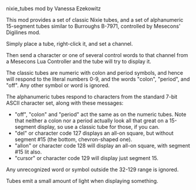nixie_tubes mod by Vanessa Ezekowitz

This mod provides a set of classic Nixie tubes, and a set of alphanumeric
15-segment tubes similar to Burroughs B-7971, controlled by Mesecons'
Digilines mod.

Simply place a tube, right-click it, and set a channel.

Then send a character or one of several control words to that channel from a
Mesecons Lua Controller and the tube will try to display it.

The classic tubes are numeric with colon and period symbols, and hence will
respond to the literal numbers 0-9, and the words "colon", "period", and
"off".  Any other symbol or word is ignored.

The alphanumeric tubes respond to characters from the standard 7-bit ASCII
character set, along with these messages:

* "off", "colon" and "period" act the same as on the numeric tubes.  Note that
  neither a colon nor a period actually look all that great on a 15-segment
  display, so use a classic tube for those, if you can.
* "del" or character code 127 displays an all-on square, but without segment
  #15 (the bottom, chevron-shaped one).
* "allon" or character code 128 will display an all-on square, with segment
  #15 lit also.
* "cursor" or character code 129 will display just segment 15.

Any unrecognized word or symbol outside the 32-129 range is ignored.

Tubes emit a small amount of light when displaying something.
